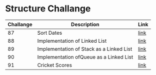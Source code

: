 # Structure Challange

| Challange | Description | Link|
|--- |--- |--- |
| 87 | Sort Dates | [link]() |
| 88 | Implementation of Linked List | [link](88_linked_list.c) |
| 89 | Implementation of Stack as a Linked List | [link](89_stack.c) |
| 90 | Implementation ofQueue as a Linked List | [link](90_queue.c) |
| 91 | Cricket Scores | [link]() |